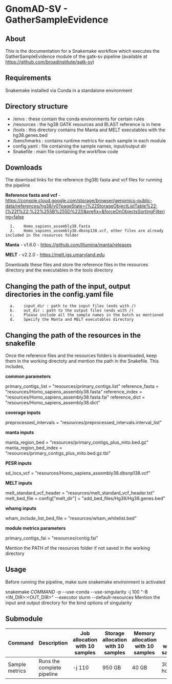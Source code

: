 # GnomAD-SV - GatherSampleEvidence
## **About**
This is the documentation for a Snakemake workflow which executes the GatherSampleEvidence module of the gatk-sv pipeline (available at https://github.com/broadinstitute/gatk-sv)

## Requirements
Snakemake installed via Conda in a standalone environment

## Directory structure 
-	/envs : these contain the conda environments for certain rules
-	/resources : the hg38 GATK resources and BLAST reference is in here
-	/tools : this directory contains the Manta and MELT executables with the hg38.genes.bed
-	/benchmarks : contains runtime metrics for each sample in each module
-	config.yaml : file containing the sample names, input/output dir 
-	Snakefile : main file containing the workflow code

## Downloads
The download links for the reference (hg38) fasta and vcf files for running the pipeline

**Reference fasta and vcf** - https://console.cloud.google.com/storage/browser/genomics-public-data/references/hg38/v0?pageState=(%22StorageObjectListTable%22:(%22f%22:%22%255B%255D%22))&prefix=&forceOnObjectsSortingFiltering=false


      1.	Homo_sapiens_assembly38.fasta
      2.	Homo_sapiens_assembly38.dbsnp138.vcf, other files are already included in the resources folder

      
**Manta** - v1.6.0 - https://github.com/Illumina/manta/releases

**MELT** - v2.2.0 - https://melt.igs.umaryland.edu 

Downloads these files and store the reference files in the resources directory and the executables in the tools directory

## Changing the path of the input, output directories in the config.yaml file
      a.	input_dir : path to the input files (ends with /)
      b.	out_dir : path to the output files (ends with /)
      c.    Please include all the sample names in the batch as mentioned
      d.    Specify the Manta and MELT executables directory

## Changing the path of the resources in the snakefile
  Once the reference files and the resources folders is downloaded, keep them in the working directoty and mention the path in the Snakefile. 
      This includes,
      
**common parameters**

primary_contigs_list =  "resources/primary_contigs.list"
reference_fasta = "resources/Homo_sapiens_assembly38.fasta"
reference_index = "resources/Homo_sapiens_assembly38.fasta.fai"
reference_dict = "resources/Homo_sapiens_assembly38.dict"

**coverage inputs**

preprocessed_intervals = "resources/preprocessed_intervals.interval_list"

**manta inputs**

manta_region_bed = "resources/primary_contigs_plus_mito.bed.gz"
manta_region_bed_index = "resources/primary_contigs_plus_mito.bed.gz.tbi"

**PESR inputs** 

sd_locs_vcf = "resources/Homo_sapiens_assembly38.dbsnp138.vcf"

**MELT inputs**

melt_standard_vcf_header = "resources/melt_standard_vcf_header.txt"
melt_bed_file = config["melt_dir"] + "add_bed_files/Hg38/Hg38.genes.bed"

**whamg inputs**

wham_include_list_bed_file = "resources/wham_whitelist.bed"

**module metrics parameters** 

primary_contigs_fai = "resources/contig.fai"

Mention the PATH of the resources folder if not saved in the working directory

## Usage
Before running the pipeline, make sure snakemake environment is activated

snakemake *COMMAND* -p --use-conda --use-singularity -j 100 "-B <IN_DIR>:<OUT_DIR>" --executor slurm --default-resources
Mention the input and output directory for the bind options of singularity

## Submodule 
| Command | Description | Job allocation with 10 samples | Storage allocation with 10 samples | Memory allocation with 10 samples | CPU time with 10 samples
|--- | --- | --- | --- | --- | --- |
|Sample metrics| Runs the complete pipeline | -j 110 | 950 GB | 40 GB | 30 hours |





